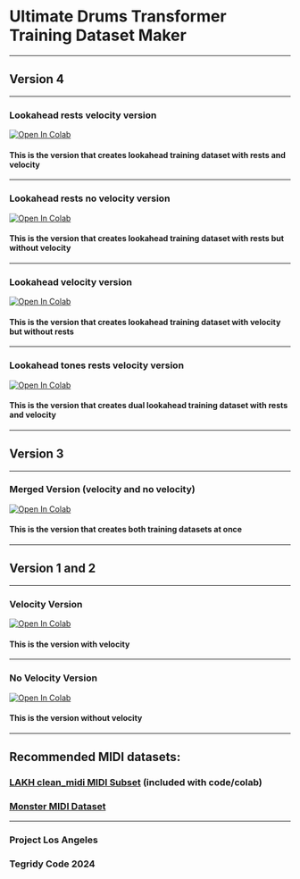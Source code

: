 # Ultimate Drums Transformer Training Dataset Maker

***

## Version 4

***

### Lookahead rests velocity version

[![Open In Colab][colab-badge]][colab-notebook5]

[colab-notebook5]: <https://colab.research.google.com/github/asigalov61/Ultimate-Drums-Transformer/blob/main/Training-Data/Ultimate_Drums_Transformer_Version_4_Rests_Training_Dataset_Maker.ipynb>
[colab-badge]: <https://colab.research.google.com/assets/colab-badge.svg>

#### This is the version that creates lookahead training dataset with rests and velocity

***

### Lookahead rests no velocity version

[![Open In Colab][colab-badge]][colab-notebook7]

[colab-notebook7]: <https://colab.research.google.com/github/asigalov61/Ultimate-Drums-Transformer/blob/main/Training-Data/Ultimate_Drums_Transformer_Version_4_Rests_No_Velocity_Training_Dataset_Maker.ipynb>
[colab-badge]: <https://colab.research.google.com/assets/colab-badge.svg>

#### This is the version that creates lookahead training dataset with rests but without velocity

***

### Lookahead velocity version

[![Open In Colab][colab-badge]][colab-notebook4]

[colab-notebook4]: <https://colab.research.google.com/github/asigalov61/Ultimate-Drums-Transformer/blob/main/Training-Data/Ultimate_Drums_Transformer_Version_4_Training_Dataset_Maker.ipynb>
[colab-badge]: <https://colab.research.google.com/assets/colab-badge.svg>

#### This is the version that creates lookahead training dataset with velocity but without rests

***

### Lookahead tones rests velocity version

[![Open In Colab][colab-badge]][colab-notebook6]

[colab-notebook6]: <https://colab.research.google.com/github/asigalov61/Ultimate-Drums-Transformer/blob/main/Training-Data/Ultimate_Drums_Transformer_Version_4_Tones_Rests_Training_Dataset_Maker.ipynb>
[colab-badge]: <https://colab.research.google.com/assets/colab-badge.svg>

#### This is the version that creates dual lookahead training dataset with rests and velocity

***

## Version 3

***

### Merged Version (velocity and no velocity)

[![Open In Colab][colab-badge]][colab-notebook3]

[colab-notebook3]: <https://colab.research.google.com/github/asigalov61/Ultimate-Drums-Transformer/blob/main/Training-Data/Ultimate_Drums_Transformer_Version_3_Training_Dataset_Maker.ipynb>
[colab-badge]: <https://colab.research.google.com/assets/colab-badge.svg>

#### This is the version that creates both training datasets at once

***

## Version 1 and 2

***

### Velocity Version

[![Open In Colab][colab-badge]][colab-notebook1]

[colab-notebook1]: <https://colab.research.google.com/github/asigalov61/Ultimate-Drums-Transformer/blob/main/Training-Data/Ultimate_Drums_Transformer_Velocity_Training_Dataset_Maker.ipynb>
[colab-badge]: <https://colab.research.google.com/assets/colab-badge.svg>

#### This is the version with velocity

***

### No Velocity Version

[![Open In Colab][colab-badge]][colab-notebook2]

[colab-notebook2]: <https://colab.research.google.com/github/asigalov61/Ultimate-Drums-Transformer/blob/main/Training-Data/Ultimate_Drums_Transformer_Training_Dataset_Maker.ipynb>
[colab-badge]: <https://colab.research.google.com/assets/colab-badge.svg>

#### This is the version without velocity

***

## Recommended MIDI datasets:

### [LAKH clean_midi MIDI Subset](https://colinraffel.com/projects/lmd/) (included with code/colab)
### [Monster MIDI Dataset](https://github.com/asigalov61/Monster-MIDI-Dataset)

***

### Project Los Angeles
### Tegridy Code 2024
